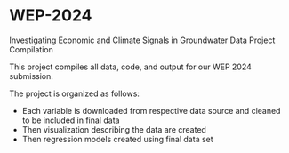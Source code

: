 # WEP-2024
Investigating Economic and Climate Signals in Groundwater Data Project Compilation

This project compiles all data, code, and output for our WEP 2024 submission. 

The project is organized as follows:
  - Each variable is downloaded from respective data source and cleaned to be included in final data
  - Then visualization describing the data are created
  - Then regression models created using final data set
